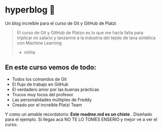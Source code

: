 # hyperblog 💚
Un blog increíble para el curso de Git y GitHub de Platzi
>El curso de Git y GitHub de Platzo es lo que me hacía falta para triplicar mi salario y lanzarme a la industria del tejido de lana sintética con Machine Learning
> - niñita

## En este curso vemos de todo:
* Todos los comandos de Git
* El flujo de trabajo en GitHub
* El verdadero amor por las buenas prácticas
* Trucos muy locos del profesor
* Las personalidades múltiples de Freddy
* Creado por el increíble Platzi Team

Y como un amable recordatorio: **Este readme.md es un chiste** . Diseñado para el ejemplo. Si llegas acá NO TE LO TOMES ENSERIO y mejor ve a ver el curso.
